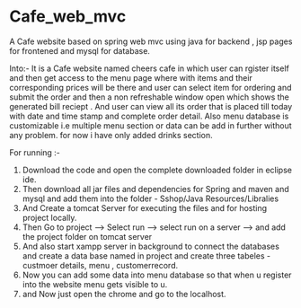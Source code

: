 # Cafe_web_mvc
A Cafe website based on spring web mvc using java for backend , jsp pages for frontened and mysql for database.

Into:-
It is a Cafe website named cheers cafe in which user can rgister itself and then get access to the menu page where with items and their corresponding prices will be there and user can select item for ordering and submit the order and then  a non refreshable window open which shows the generated bill reciept .
And user can view all its order that is placed till today with date and time stamp and complete order detail.
Also menu database is customizable i.e multiple menu section or data can be add in further without any problem. for now i have only added drinks section.


For running :-

1. Download the code and open the complete downloaded folder in eclipse ide.
2. Then download all jar files and dependencies for Spring and maven and mysql and add them into the folder -  Sshop/Java Resources/Libralies
3. And Create a tomcat Server for executing the files and for hosting project locally.
4. Then Go to project --> Select run --> select run on a server --> and add the project folder on tomcat server
5. And also start xampp server in background to connect the databases and create a data base named in project  and create three tabeles - custmoer details, menu , customerrecord.
6. Now you can add some data into menu database so that when u register into the website menu gets visible to u.
7. and Now  just open the chrome and go to the localhost.


